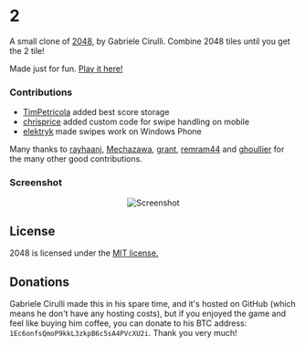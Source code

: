 # 2
A small clone of [2048](https://github.com/gabrielecirulli/2048), by Gabriele Cirulli. Combine 2048 tiles until you get the 2 tile!

Made just for fun. [Play it here!](http://paep3nguin.github.io/2048)

### Contributions

 - [TimPetricola](https://github.com/TimPetricola) added best score storage
 - [chrisprice](https://github.com/chrisprice) added custom code for swipe handling on mobile
 - [elektryk](https://github.com/elektryk) made swipes work on Windows Phone

Many thanks to [rayhaanj](https://github.com/rayhaanj), [Mechazawa](https://github.com/Mechazawa), [grant](https://github.com/grant), [remram44](https://github.com/remram44) and [ghoullier](https://github.com/ghoullier) for the many other good contributions.

### Screenshot

<p align="center">
  <img src="http://paep3nguin.github.io/2048/images/screenshot.png" alt="Screenshot"/>
</p>

## License
2048 is licensed under the [MIT license.](https://github.com/gabrielecirulli/2048/blob/master/LICENSE.txt)

## Donations
Gabriele Cirulli made this in his spare time, and it's hosted on GitHub (which means he don't have any hosting costs), but if you enjoyed the game and feel like buying him coffee, you can donate to his BTC address: `1Ec6onfsQmoP9kkL3zkpB6c5sA4PVcXU2i`. Thank you very much!
